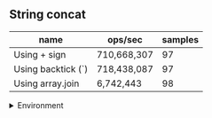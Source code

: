 ## String concat

|name|ops/sec|samples|
|-|-|-|
|Using + sign|710,668,307|97|
|Using backtick (`)|718,438,087|97|
|Using array.join|6,742,443|98|


<details>
<summary>Environment</summary>

* __Machine:__ linux x64 | 2 vCPUs | 6.8GB Mem
* __Run:__ Tue Oct 24 2023 17:51:53 GMT+0000 (Coordinated Universal Time)
</details>

<!--
{"environment":{"platform":"linux","arch":"x64","cpus":2,"totalMemory":6.7597503662109375},"benchmarks":[{"name":"Using + sign","opsSec":710668306.8788788,"samples":7},{"name":"Using backtick (`)","opsSec":718438087.2752767,"samples":6},{"name":"Using array.join","opsSec":6742443.308339423,"samples":5}]}-->
